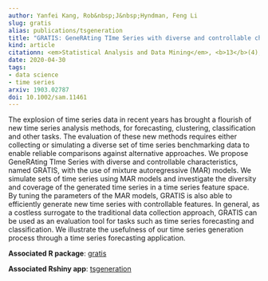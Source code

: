 ```yaml
---
author: Yanfei Kang, Rob&nbsp;J&nbsp;Hyndman, Feng Li
slug: gratis
alias: publications/tsgeneration
title: "GRATIS: GeneRAting TIme Series with diverse and controllable characteristics"
kind: article
citationn: <em>Statistical Analysis and Data Mining</em>, <b>13</b>(4), 354-376
date: 2020-04-30
tags:
- data science
- time series
arxiv: 1903.02787
doi: 10.1002/sam.11461
---
```


The explosion of time series data in recent years has brought a flourish of new time series analysis methods, for forecasting, clustering, classification and other tasks. The evaluation of these new methods requires either collecting or simulating a diverse set of time series benchmarking data to enable reliable comparisons against alternative approaches. We propose GeneRAting TIme Series with diverse and controllable characteristics, named GRATIS, with the use of mixture autoregressive (MAR) models. We simulate sets of time series using MAR models and investigate the diversity and coverage of the generated time series in a time series feature space. By tuning the parameters of the MAR models, GRATIS is also able to efficiently generate new time series with controllable features. In general, as a costless surrogate to the traditional data collection approach, GRATIS can be used as an evaluation tool for tasks such as time series forecasting and classification. We illustrate the usefulness of our time series generation process through a time series forecasting application.

**Associated R package**: [gratis](https://github.com/ykang/gratis)

**Associated Rshiny app**: [tsgeneration](https://ebsmonash.shinyapps.io/tsgeneration/)
